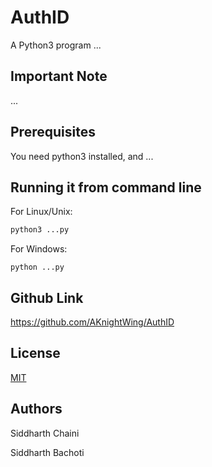 # AuthID
A Python3 program ...

## Important Note
...

## Prerequisites

You need python3 installed, and ...

## Running it from command line
For Linux/Unix:
```python
python3 ...py
```
For Windows:
```
python ...py
```

## Github Link
https://github.com/AKnightWing/AuthID

## License
[MIT](https://choosealicense.com/licenses/mit/)

## Authors
Siddharth Chaini

Siddharth Bachoti
